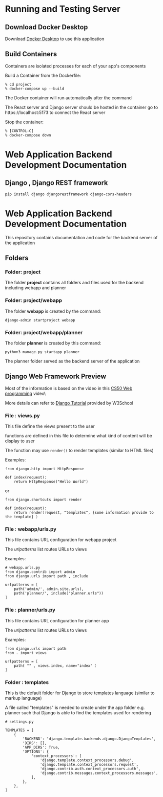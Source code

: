 # Running and Testing Server

## Download Docker Desktop

Download [Docker Desktop](https://www.docker.com/) to use this application

## Build Containers

Containers are isolated processes for each of your app's components

Build a Container from the Dockerfile:
```
% cd project
% docker-compose up --build
```
The Docker container will run automatically after the command

The React server and Django server should be hosted in the container
go to https://localhost:5173 to connect the React server

Stop the container:
```
% [CONTROL-C]
% docker-compose down
```

# Web Application Backend Development Documentation

## Django , Django REST framework
```
pip install django djangorestframework django-cors-headers
```

# Web Application Backend Development Documentation

This repository contains documentation and code for the backend server of the application


## Folders 
### Folder: project
The folder **project** contains all folders and files used for the backend including webapp and planner

### Folder: project/webapp
The folder **webapp** is created by the command:
```
django-admin startproject webapp
```


### Folder: project/webapp/planner
The folder **planner** is created by this command:
```
python3 manage.py startapp planner
```
The planner folder served as the backend server of the application



## Django Web Framework Preview
Most of the information is based on the video in this [CS50 Web programming](https://www.youtube.com/watch?v=w8q0C-C1js4&list=PLhQjrBD2T380xvFSUmToMMzERZ3qB5Ueu&index=5) video\

More details can refer to [Django Tutorial](https://www.w3schools.com/django/index.php) provided by W3School

### File : views.py
This file define the views present to the user

functions are defined in this file to determine what kind of content will be display to user

The function may use `render()` to render templates (similar to HTML files)

Examples:
```
from django.http import HttpResponse

def index(request):
    return HttpResponse("Hello World")
```
or
```
from django.shortcuts import render

def index(request):
    return render(request, "templates", {some information provide to the template} )
```

### File : webapp/urls.py
This file contains URL configuration for webapp project

The _urlpatterns_ list routes URLs to views

Examples:
```
# webapp.urls.py
from django.contrib import admin
from django.urls import path , include

urlpatterns = [
    path('admin/', admin.site.urls),
    path('planner/', include("planner.urls"))
]
```

### File : planner/urls.py
This file contains URL configuration for planner app

The _urlpatterns_ list routes URLs to views

Examples:
```
from django.urls import path
from . import views

urlpatterns = [
    path( "" , views.index, name="index" )
]
```

### Folder : templates
This is the default folder for Django to store templates language (similar to markup language)

A file called "templates" is needed to create under the app folder e.g. planner such that Django is able to find the templates used for rendering
```
# settings.py

TEMPLATES = [
    {
        'BACKEND': 'django.template.backends.django.DjangoTemplates',
        'DIRS': [],
        'APP_DIRS': True,
        'OPTIONS': {
            'context_processors': [
                'django.template.context_processors.debug',
                'django.template.context_processors.request',
                'django.contrib.auth.context_processors.auth',
                'django.contrib.messages.context_processors.messages',
            ],
        },
    },
]
```





